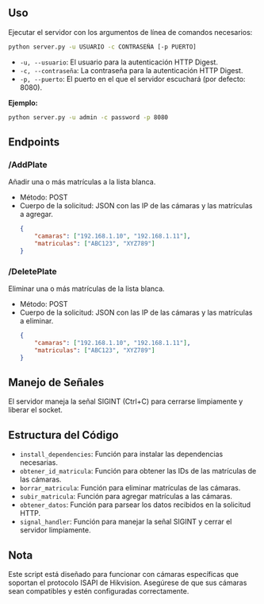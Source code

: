 
## Uso

Ejecutar el servidor con los argumentos de línea de comandos necesarios:

```sh
python server.py -u USUARIO -c CONTRASEÑA [-p PUERTO]
```

- `-u, --usuario`: El usuario para la autenticación HTTP Digest.
- `-c, --contraseña`: La contraseña para la autenticación HTTP Digest.
- `-p, --puerto`: El puerto en el que el servidor escuchará (por defecto: 8080).

**Ejemplo:**

```sh
python server.py -u admin -c password -p 8080
```



## Endpoints

### /AddPlate

Añadir una o más matrículas a la lista blanca.

- Método: POST
- Cuerpo de la solicitud: JSON con las IP de las cámaras y las matrículas a agregar.
  ```json
  {
      "camaras": ["192.168.1.10", "192.168.1.11"],
      "matriculas": ["ABC123", "XYZ789"]
  }
  ```

### /DeletePlate

Eliminar una o más matrículas de la lista blanca.

- Método: POST
- Cuerpo de la solicitud: JSON con las IP de las cámaras y las matrículas a eliminar.
  ```json
  {
      "camaras": ["192.168.1.10", "192.168.1.11"],
      "matriculas": ["ABC123", "XYZ789"]
  }
  ```

## Manejo de Señales

El servidor maneja la señal SIGINT (Ctrl+C) para cerrarse limpiamente y liberar el socket.

## Estructura del Código

- `install_dependencies`: Función para instalar las dependencias necesarias.
- `obtener_id_matricula`: Función para obtener las IDs de las matrículas de las cámaras.
- `borrar_matricula`: Función para eliminar matrículas de las cámaras.
- `subir_matricula`: Función para agregar matrículas a las cámaras.
- `obtener_datos`: Función para parsear los datos recibidos en la solicitud HTTP.
- `signal_handler`: Función para manejar la señal SIGINT y cerrar el servidor limpiamente.

## Nota

Este script está diseñado para funcionar con cámaras específicas que soportan el protocolo ISAPI de Hikvision. Asegúrese de que sus cámaras sean compatibles y estén configuradas correctamente.


